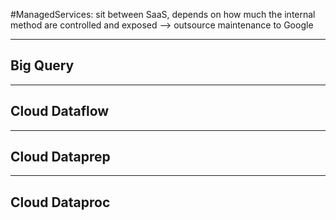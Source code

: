 

#ManagedServices: sit between SaaS, depends on how much the internal method are controlled and exposed --> outsource maintenance to Google

---

## Big Query

---
## Cloud Dataflow

---
## Cloud Dataprep

---
## Cloud Dataproc

